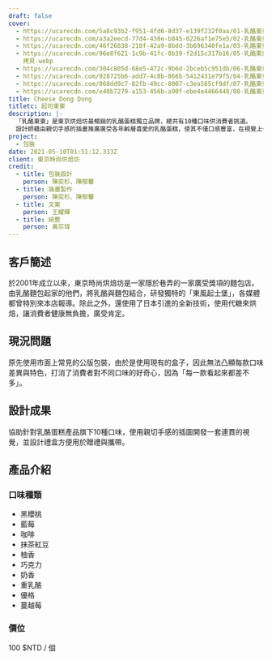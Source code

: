 ```yaml
---
draft: false
cover:
  - https://ucarecdn.com/5a8c93b2-f951-4fd6-8d37-e139f232f0aa/01-乳酪東東-各種口味盒子的展示.webp
  - https://ucarecdn.com/a3a2eecd-77d4-438e-b845-0226af1e75e5/02-乳酪東東-各種口味盒子的堆疊展示.webp
  - https://ucarecdn.com/46f26838-210f-42a9-8bdd-3b696340fe1a/03-乳酪東東-外包裝堆疊展示.webp
  - https://ucarecdn.com/96e8f621-1c9b-41fc-8b39-f2d15c317b16/05-乳酪東東-抹茶口味打開情境
    拷貝.webp
  - https://ucarecdn.com/304c805d-68e5-472c-9b6d-2bceb5c951db/06-乳酪東東-10種口味的插畫繪製過程動畫.webp
  - https://ucarecdn.com/928725b6-add7-4c8b-866b-5412431e79f5/04-乳酪東東-三種類的口味示意圖.webp
  - https://ucarecdn.com/068dd9c7-82fb-49cc-8007-c3ea585cf9df/07-乳酪東東-包裝展示合併動畫.webp
  - https://ucarecdn.com/e40b7279-a153-456b-a90f-ebe4e4466448/08-乳酪東東_基本系統.webp
title: Cheese Dong Dong
titletc: 起司東東
description: |-
  「乳酪東東」是東京烘焙坊最暢銷的乳酪蛋糕獨立品牌，總共有10種口味供消費者挑選。
  設計師藉由親切手感的插畫推廣廣受各年齡層喜愛的乳酪蛋糕，使其不僅口感豐富，在視覺上也可以充滿驚喜感。
project:
  - 包裝
date: 2021-05-10T01:51:12.333Z
client: 東京時尚烘焙坊
credit:
  - title: 包裝設計
    person: 陳奕杉、陳郁馨
  - title: 插畫製作
    person: 陳奕杉、陳郁馨
  - title: 文案
    person: 王耀輝
  - title: 統整
    person: 黃宗瑋
---
```


## 客戶簡述
於2001年成立以來，東京時尚烘焙坊是一家隱於巷弄的一家廣受獎項的麵包店。由乳酪麵包起家的他們，將乳酪與麵包結合，研發獨特的「東風起士堡」，各媒體都曾特別來本店報導。除此之外，還使用了日本引進的全新技術，使用代糖來烘焙，讓消費者健康無負擔，廣受肯定。

## 現況問題
原先使用市面上常見的公版包裝，由於是使用現有的盒子，因此無法凸顯每款口味差異與特色，打消了消費者對不同口味的好奇心，因為「每一款看起來都差不多」。

## 設計成果
協助針對乳酪蛋糕產品旗下10種口味，使用親切手感的插圖開發一套連貫的視覺，並設計禮盒方便用於贈禮與攜帶。
## 產品介紹
### 口味種類
* 黑櫻桃
* 藍莓
* 咖啡
* 抹茶紅豆
* 柚香
* 巧克力
* 奶香
* 重乳酪
* 優格
* 蔓越莓

### 價位
100 $NTD / 個

